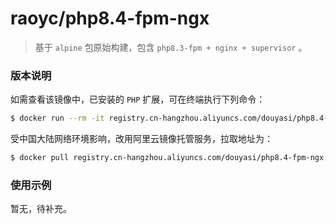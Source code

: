 # raoyc/php8.4-fpm-ngx

>   基于 `alpine` 包原始构建，包含 `php8.3-fpm + nginx + supervisor` 。

### 版本说明

如需查看该镜像中，已安装的 `PHP` 扩展，可在终端执行下列命令：

```bash
$ docker run --rm -it registry.cn-hangzhou.aliyuncs.com/douyasi/php8.4-fpm-ngx:latest php -m
```

受中国大陆网络环境影响，改用阿里云镜像托管服务，拉取地址为：

```bash
$ docker pull registry.cn-hangzhou.aliyuncs.com/douyasi/php8.4-fpm-ngx:latest
```

### 使用示例

暂无，待补充。
